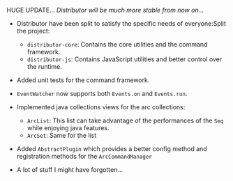 HUGE UPDATE... *Distributor will be much more stable from now on...*

- Distributor have been split to satisfy the specific needs of everyone:Split the project:
  - `distributor-core`: Contains the core utilities and the command framework.
  - `distributor-js`: Contains JavaScript utilities and better control over the runtime.

- Added unit tests for the command framework.

- `EventWatcher` now supports both `Events.on` and `Events.run`.

- Implemented java collections views for the arc collections:
  - `ArcList`: This list can take advantage of the performances of the `Seq` while enjoying java features.
  - `ArcSet`: Same for the list

- Added `AbstractPlugin` which provides a better config method and registration methods for the `ArcCommandManager`

- A lot of stuff I might have forgotten...
